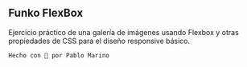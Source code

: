 ## Funko FlexBox

Ejercicio práctico de una galería de imágenes usando Flexbox y otras propiedades de CSS para el diseño responsive básico.

`Hecho con 🤍 por Pablo Marino`
